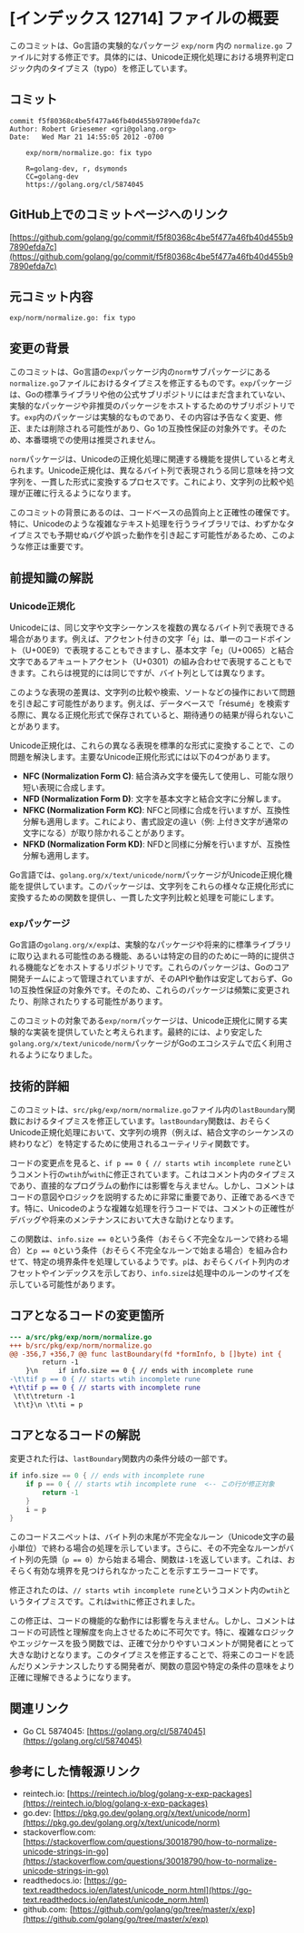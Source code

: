 # [インデックス 12714] ファイルの概要

このコミットは、Go言語の実験的なパッケージ `exp/norm` 内の `normalize.go` ファイルに対する修正です。具体的には、Unicode正規化処理における境界判定ロジック内のタイプミス（typo）を修正しています。

## コミット

```
commit f5f80368c4be5f477a46fb40d455b97890efda7c
Author: Robert Griesemer <gri@golang.org>
Date:   Wed Mar 21 14:55:05 2012 -0700

    exp/norm/normalize.go: fix typo
    
    R=golang-dev, r, dsymonds
    CC=golang-dev
    https://golang.org/cl/5874045
```

## GitHub上でのコミットページへのリンク

[https://github.com/golang/go/commit/f5f80368c4be5f477a46fb40d455b97890efda7c](https://github.com/golang/go/commit/f5f80368c4be5f477a46fb40d455b97890efda7c)

## 元コミット内容

`exp/norm/normalize.go: fix typo`

## 変更の背景

このコミットは、Go言語の`exp`パッケージ内の`norm`サブパッケージにある`normalize.go`ファイルにおけるタイプミスを修正するものです。`exp`パッケージは、Goの標準ライブラリや他の公式サブリポジトリにはまだ含まれていない、実験的なパッケージや非推奨のパッケージをホストするためのサブリポジトリです。`exp`内のパッケージは実験的なものであり、その内容は予告なく変更、修正、または削除される可能性があり、Go 1の互換性保証の対象外です。そのため、本番環境での使用は推奨されません。

`norm`パッケージは、Unicodeの正規化処理に関連する機能を提供していると考えられます。Unicode正規化は、異なるバイト列で表現されうる同じ意味を持つ文字列を、一貫した形式に変換するプロセスです。これにより、文字列の比較や処理が正確に行えるようになります。

このコミットの背景にあるのは、コードベースの品質向上と正確性の確保です。特に、Unicodeのような複雑なテキスト処理を行うライブラリでは、わずかなタイプミスでも予期せぬバグや誤った動作を引き起こす可能性があるため、このような修正は重要です。

## 前提知識の解説

### Unicode正規化

Unicodeには、同じ文字や文字シーケンスを複数の異なるバイト列で表現できる場合があります。例えば、アクセント付きの文字「é」は、単一のコードポイント（U+00E9）で表現することもできますし、基本文字「e」（U+0065）と結合文字であるアキュートアクセント（U+0301）の組み合わせで表現することもできます。これらは視覚的には同じですが、バイト列としては異なります。

このような表現の差異は、文字列の比較や検索、ソートなどの操作において問題を引き起こす可能性があります。例えば、データベースで「résumé」を検索する際に、異なる正規化形式で保存されていると、期待通りの結果が得られないことがあります。

Unicode正規化は、これらの異なる表現を標準的な形式に変換することで、この問題を解決します。主要なUnicode正規化形式には以下の4つがあります。

*   **NFC (Normalization Form C)**: 結合済み文字を優先して使用し、可能な限り短い表現に合成します。
*   **NFD (Normalization Form D)**: 文字を基本文字と結合文字に分解します。
*   **NFKC (Normalization Form KC)**: NFCと同様に合成を行いますが、互換性分解も適用します。これにより、書式設定の違い（例: 上付き文字が通常の文字になる）が取り除かれることがあります。
*   **NFKD (Normalization Form KD)**: NFDと同様に分解を行いますが、互換性分解も適用します。

Go言語では、`golang.org/x/text/unicode/norm`パッケージがUnicode正規化機能を提供しています。このパッケージは、文字列をこれらの様々な正規化形式に変換するための関数を提供し、一貫した文字列比較と処理を可能にします。

### `exp`パッケージ

Go言語の`golang.org/x/exp`は、実験的なパッケージや将来的に標準ライブラリに取り込まれる可能性のある機能、あるいは特定の目的のために一時的に提供される機能などをホストするリポジトリです。これらのパッケージは、Goのコア開発チームによって管理されていますが、そのAPIや動作は安定しておらず、Go 1の互換性保証の対象外です。そのため、これらのパッケージは頻繁に変更されたり、削除されたりする可能性があります。

このコミットの対象である`exp/norm`パッケージは、Unicode正規化に関する実験的な実装を提供していたと考えられます。最終的には、より安定した`golang.org/x/text/unicode/norm`パッケージがGoのエコシステムで広く利用されるようになりました。

## 技術的詳細

このコミットは、`src/pkg/exp/norm/normalize.go`ファイル内の`lastBoundary`関数におけるタイプミスを修正しています。`lastBoundary`関数は、おそらくUnicode正規化処理において、文字列の境界（例えば、結合文字のシーケンスの終わりなど）を特定するために使用されるユーティリティ関数です。

コードの変更点を見ると、`if p == 0 { // starts wtih incomplete rune`というコメント行の`wtih`が`with`に修正されています。これはコメント内のタイプミスであり、直接的なプログラムの動作には影響を与えません。しかし、コメントはコードの意図やロジックを説明するために非常に重要であり、正確であるべきです。特に、Unicodeのような複雑な処理を行うコードでは、コメントの正確性がデバッグや将来のメンテナンスにおいて大きな助けとなります。

この関数は、`info.size == 0`という条件（おそらく不完全なルーンで終わる場合）と`p == 0`という条件（おそらく不完全なルーンで始まる場合）を組み合わせて、特定の境界条件を処理しているようです。`p`は、おそらくバイト列内のオフセットやインデックスを示しており、`info.size`は処理中のルーンのサイズを示している可能性があります。

## コアとなるコードの変更箇所

```diff
--- a/src/pkg/exp/norm/normalize.go
+++ b/src/pkg/exp/norm/normalize.go
@@ -356,7 +356,7 @@ func lastBoundary(fd *formInfo, b []byte) int {
 		return -1
 	}\n 	if info.size == 0 { // ends with incomplete rune
-\t\tif p == 0 { // starts wtih incomplete rune
+\t\tif p == 0 { // starts with incomplete rune
 \t\t\treturn -1
 \t\t}\n \t\ti = p
```

## コアとなるコードの解説

変更された行は、`lastBoundary`関数内の条件分岐の一部です。

```go
if info.size == 0 { // ends with incomplete rune
	if p == 0 { // starts wtih incomplete rune  <-- この行が修正対象
		return -1
	}
	i = p
}
```

このコードスニペットは、バイト列の末尾が不完全なルーン（Unicode文字の最小単位）で終わる場合の処理を示しています。さらに、その不完全なルーンがバイト列の先頭（`p == 0`）から始まる場合、関数は`-1`を返しています。これは、おそらく有効な境界を見つけられなかったことを示すエラーコードです。

修正されたのは、`// starts wtih incomplete rune`というコメント内の`wtih`というタイプミスです。これは`with`に修正されました。

この修正は、コードの機能的な動作には影響を与えません。しかし、コメントはコードの可読性と理解度を向上させるために不可欠です。特に、複雑なロジックやエッジケースを扱う関数では、正確で分かりやすいコメントが開発者にとって大きな助けとなります。このタイプミスを修正することで、将来このコードを読んだりメンテナンスしたりする開発者が、関数の意図や特定の条件の意味をより正確に理解できるようになります。

## 関連リンク

*   Go CL 5874045: [https://golang.org/cl/5874045](https://golang.org/cl/5874045)

## 参考にした情報源リンク

*   reintech.io: [https://reintech.io/blog/golang-x-exp-packages](https://reintech.io/blog/golang-x-exp-packages)
*   go.dev: [https://pkg.go.dev/golang.org/x/text/unicode/norm](https://pkg.go.dev/golang.org/x/text/unicode/norm)
*   stackoverflow.com: [https://stackoverflow.com/questions/30018790/how-to-normalize-unicode-strings-in-go](https://stackoverflow.com/questions/30018790/how-to-normalize-unicode-strings-in-go)
*   readthedocs.io: [https://go-text.readthedocs.io/en/latest/unicode_norm.html](https://go-text.readthedocs.io/en/latest/unicode_norm.html)
*   github.com: [https://github.com/golang/go/tree/master/x/exp](https://github.com/golang/go/tree/master/x/exp)
